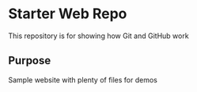 # Starter Web Repo

This repository is for showing how Git and GitHub work

## Purpose

Sample website with plenty of files for demos 
#